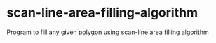 # scan-line-area-filling-algorithm
Program to fill any given polygon using scan-line area filling algorithm

